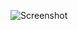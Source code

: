 ![Screenshot](https://raw.githubusercontent.com/Cryakl/Ultimate-RAT-Collection/refs/heads/main/SpyNoteX/Screenshot.png)
